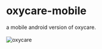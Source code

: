 # oxycare-mobile
a mobile android version of oxycare.
<br />
<br />
<img src="oxycare_menu.png"
     alt="oxycare"
     style="float: left; margin-right: 10px;" />
